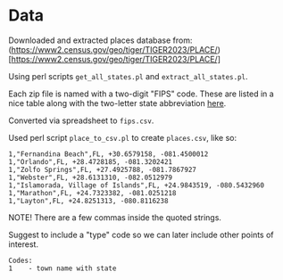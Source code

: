 # Data

Downloaded and extracted places database from:
<br>(https://www2.census.gov/geo/tiger/TIGER2023/PLACE/)[https://www2.census.gov/geo/tiger/TIGER2023/PLACE/]

Using perl scripts `get_all_states.pl` and `extract_all_states.pl`.

Each zip file is named with a two-digit "FIPS" code.  These are listed in a nice
table along with the two-letter state abbreviation [here](https://www.bls.gov/respondents/mwr/electronic-data-interchange/appendix-d-usps-state-abbreviations-and-fips-codes.htm).

Converted via spreadsheet to `fips.csv`.

Used perl script `place_to_csv.pl` to create `places.csv`, like so:

```
1,"Fernandina Beach",FL, +30.6579158, -081.4500012
1,"Orlando",FL, +28.4728185, -081.3202421
1,"Zolfo Springs",FL, +27.4925788, -081.7867927
1,"Webster",FL, +28.6131310, -082.0512979
1,"Islamorada, Village of Islands",FL, +24.9843519, -080.5432960
1,"Marathon",FL, +24.7323382, -081.0251218
1,"Layton",FL, +24.8251313, -080.8116238
```

NOTE! There are a few commas inside the quoted strings.

Suggest to include a "type" code so we can later include
other points of interest.

```
Codes:
1    - town name with state
```



